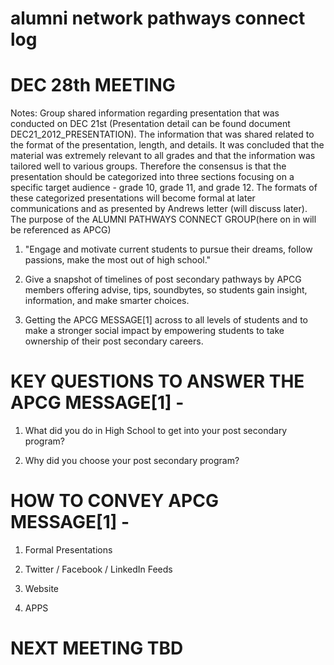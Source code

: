 alumni network pathways connect log
======

DEC 28th MEETING
======

Notes: Group shared information regarding presentation that was conducted on DEC 21st (Presentation detail can be found
document DEC21_2012_PRESENTATION).  The information that was shared related to the format of the presentation, length, and details.  It was concluded that the material was extremely relevant to all grades and that the information was tailored well to various groups.  Therefore the consensus is that the presentation should be categorized into three sections focusing on a specific target audience - grade 10, grade 11, and grade 12.  The formats of these categorized presentations will become formal at later communications and as presented by Andrews letter (will discuss later).  The purpose of the ALUMNI PATHWAYS CONNECT GROUP(here on in will be referenced as APCG)

1) "Engage and motivate current students to pursue their dreams, follow passions, make the most out of high school."

2) Give a snapshot of timelines of post secondary pathways by APCG members offering advise, tips, soundbytes, so students
gain insight, information, and make smarter choices.
3) Getting the APCG MESSAGE[1] across to all levels of students and to make a stronger social impact by empowering students
to take ownership of their post secondary careers.

KEY QUESTIONS TO ANSWER THE APCG MESSAGE[1] - 
======

1) What did you do in High School to get into your post secondary program?

2) Why did you choose your post secondary program?


HOW TO CONVEY APCG MESSAGE[1] - 
======

1) Formal Presentations

2) Twitter / Facebook / LinkedIn Feeds

3) Website

4) APPS

NEXT MEETING TBD
======
